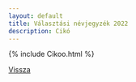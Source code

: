 ```yaml
---
layout: default
title: Választási névjegyzék 2022
description: Cikó
---
```


{% include Cikoo.html %}

[Vissza](./)